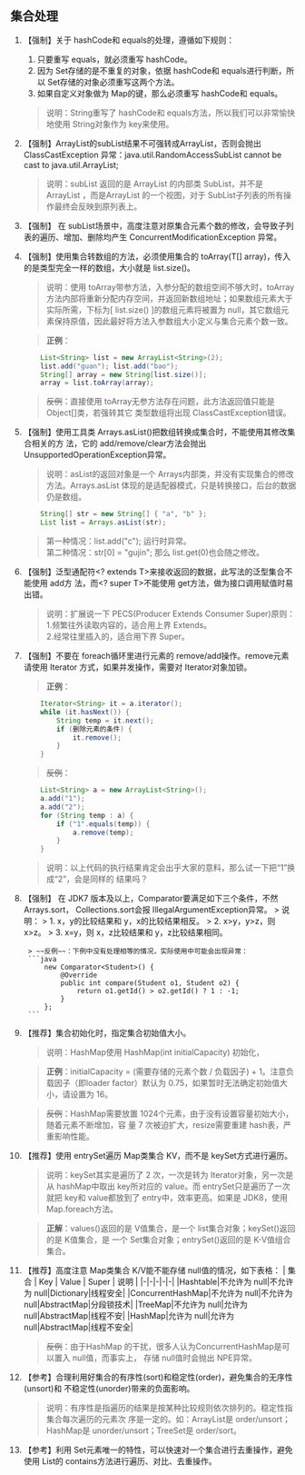 ## 集合处理

1. 【强制】关于 hashCode和 equals的处理，遵循如下规则：
    1. 只要重写 equals，就必须重写 hashCode。
    2. 因为 Set存储的是不重复的对象，依据 hashCode和 equals进行判断，所以 Set存储的对象必须重写这两个方法。
    3. 如果自定义对象做为 Map的键，那么必须重写 hashCode和 equals。
    > 说明：String重写了 hashCode和 equals方法，所以我们可以非常愉快地使用 String对象作为 key来使用。

2. 【强制】ArrayList的subList结果不可强转成ArrayList，否则会抛出ClassCastException 异常：java.util.RandomAccessSubList cannot be cast to java.util.ArrayList;
    > 说明：subList 返回的是 ArrayList 的内部类 SubList，并不是 ArrayList ，而是ArrayList 的一个视图，对于 SubList子列表的所有操作最终会反映到原列表上。

3. 【强制】 在 subList场景中，高度注意对原集合元素个数的修改，会导致子列表的遍历、增加、删除均产生 ConcurrentModificationException 异常。

4. 【强制】使用集合转数组的方法，必须使用集合的 toArray(T[] array)，传入的是类型完全一样的数组，大小就是 list.size()。
    > 说明：使用 toArray带参方法，入参分配的数组空间不够大时，toArray方法内部将重新分配内存空间，并返回新数组地址；如果数组元素大于实际所需，下标为[ list.size() ]的数组元素将被置为 null，其它数组元素保持原值，因此最好将方法入参数组大小定义与集合元素个数一致。

    > **正例**：
    ```java
        List<String> list = new ArrayList<String>(2); 
        list.add("guan"); list.add("bao"); 
        String[] array = new String[list.size()];
        array = list.toArray(array);
    ```
    > ~~反例~~：直接使用 toArray无参方法存在问题，此方法返回值只能是 Object[]类，若强转其它 类型数组将出现 ClassCastException错误。

5. 【强制】使用工具类 Arrays.asList()把数组转换成集合时，不能使用其修改集合相关的方 法，它的 add/remove/clear方法会抛出 UnsupportedOperationException异常。
    > 说明：asList的返回对象是一个 Arrays内部类，并没有实现集合的修改方法。Arrays.asList 体现的是适配器模式，只是转换接口，后台的数据仍是数组。
    ```java
        String[] str = new String[] { "a", "b" }; 
        List list = Arrays.asList(str);
    ```
    > 第一种情况：list.add("c"); 运行时异常。<br/>
    > 第二种情况：str[0] = "gujin"; 那么 list.get(0)也会随之修改。

6. 【强制】泛型通配符<? extends T>来接收返回的数据，此写法的泛型集合不能使用 add方 法，而<? super T>不能使用 get方法，做为接口调用赋值时易出错。 
    > 说明：扩展说一下 PECS(Producer Extends Consumer Super)原则：<br>
    > 1.频繁往外读取内容的，适合用上界 Extends。<br>
    > 2.经常往里插入的，适合用下界 Super。

7. 【强制】不要在 foreach循环里进行元素的 remove/add操作。remove元素请使用 Iterator 方式，如果并发操作，需要对 Iterator对象加锁。
    > **正例**：
    ```java
        Iterator<String> it = a.iterator();
        while (it.hasNext()) { 
            String temp = it.next(); 
            if (删除元素的条件) { 
                it.remove();
            }
        }
    ```
    > ~~反例~~：
    ```java
        List<String> a = new ArrayList<String>(); 
        a.add("1"); 
        a.add("2"); 
        for (String temp : a) { 
            if ("1".equals(temp)) { 
                a.remove(temp);
            }
        }
    ```
    > 说明：以上代码的执行结果肯定会出乎大家的意料，那么试一下把“1”换成“2”，会是同样的 结果吗？

8. 【强制】 在 JDK7 版本及以上，Comparator要满足如下三个条件，不然 Arrays.sort， Collections.sort会报 IllegalArgumentException异常。
        > 说明：
        > 1. x，y的比较结果和 y，x的比较结果相反。
        > 2. x>y，y>z，则 x>z。
        > 3. x=y，则 x，z比较结果和 y，z比较结果相同。

        > ~~反例~~：下例中没有处理相等的情况，实际使用中可能会出现异常：
        ```java
            new Comparator<Student>() { 
                @Override 
                public int compare(Student o1, Student o2) { 
                    return o1.getId() > o2.getId() ? 1 : -1;
                }
            };
        ```

9. 【推荐】集合初始化时，指定集合初始值大小。
    > 说明：HashMap使用 HashMap(int initialCapacity) 初始化，

    > **正例**：initialCapacity = (需要存储的元素个数 / 负载因子) + 1。注意负载因子（即loader factor）默认为 0.75，如果暂时无法确定初始值大小，请设置为 16。

    > ~~反例~~：HashMap需要放置 1024个元素，由于没有设置容量初始大小，随着元素不断增加，容 量 7 次被迫扩大，resize需要重建 hash表，严重影响性能。

10. 【推荐】使用 entrySet遍历 Map类集合 KV，而不是 keySet方式进行遍历。
    > 说明：keySet其实是遍历了 2 次，一次是转为 Iterator对象，另一次是从 hashMap中取出 key所对应的 value。而 entrySet只是遍历了一次就把 key和 value都放到了 entry中，效率更高。如果是 JDK8，使用 Map.foreach方法。

    > **正解**：values()返回的是 V值集合，是一个 list集合对象；keySet()返回的是 K值集合，是 一个 Set集合对象；entrySet()返回的是 K-V值组合集合。

11. 【推荐】高度注意 Map类集合 K/V能不能存储 null值的情况，如下表格：
    | 集合 | Key | Value | Super | 说明 |
    |-|-|-|-|-|
    |Hashtable|不允许为 null|不允许为 null|Dictionary|线程安全|
    |ConcurrentHashMap|不允许为 null|不允许为 null|AbstractMap|分段锁技术|
    |TreeMap|不允许为 null|允许为 null|AbstractMap|线程不安|
    |HashMap|允许为 null|允许为 null|AbstractMap|线程不安全|
    
    > ~~反例~~：由于HashMap 的干扰，很多人认为ConcurrentHashMap是可以置入 null值，而事实上， 存储 null值时会抛出 NPE异常。

12. 【参考】合理利用好集合的有序性(sort)和稳定性(order)，避免集合的无序性(unsort)和 不稳定性(unorder)带来的负面影响。
    > 说明：有序性是指遍历的结果是按某种比较规则依次排列的。稳定性指集合每次遍历的元素次 序是一定的。如：ArrayList是  order/unsort；HashMap是 unorder/unsort；TreeSet是 order/sort。

13. 【参考】利用 Set元素唯一的特性，可以快速对一个集合进行去重操作，避免使用 List的 contains方法进行遍历、对比、去重操作。
